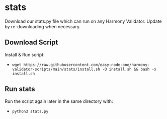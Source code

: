 # stats 
Download our stats.py file which can run on any Harmony Validator. Update by re-downloading when necessary.

## Download Script
Install & Run script:
- `wget https://raw.githubusercontent.com/easy-node-one/harmony-validator-scripts/main/stats/install.sh -O install.sh && bash -x install.sh`

## Run stats
Run the script again later in the same directory with:
- `python3 stats.py`
